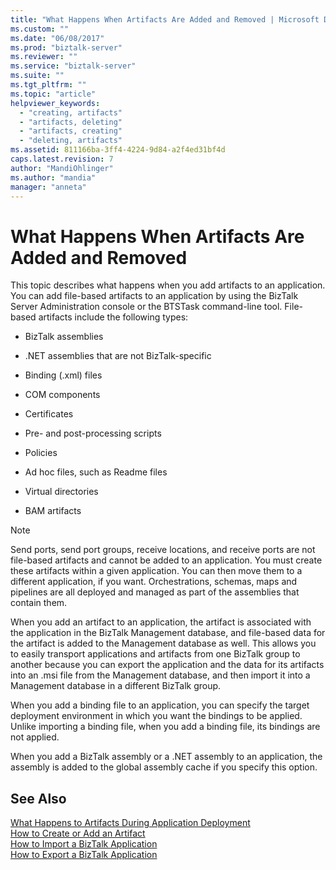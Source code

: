 ```yaml
---
title: "What Happens When Artifacts Are Added and Removed | Microsoft Docs"
ms.custom: ""
ms.date: "06/08/2017"
ms.prod: "biztalk-server"
ms.reviewer: ""
ms.service: "biztalk-server"
ms.suite: ""
ms.tgt_pltfrm: ""
ms.topic: "article"
helpviewer_keywords: 
  - "creating, artifacts"
  - "artifacts, deleting"
  - "artifacts, creating"
  - "deleting, artifacts"
ms.assetid: 811166ba-3ff4-4224-9d84-a2f4ed31bf4d
caps.latest.revision: 7
author: "MandiOhlinger"
ms.author: "mandia"
manager: "anneta"
---
```

# What Happens When Artifacts Are Added and Removed
This topic describes what happens when you add artifacts to an application. You can add file-based artifacts to an application by using the BizTalk Server Administration console or the BTSTask command-line tool. File-based artifacts include the following types:  
  
-   BizTalk assemblies  
  
-   .NET assemblies that are not BizTalk-specific  
  
-   Binding (.xml) files  
  
-   COM components  
  
-   Certificates  
  
-   Pre- and post-processing scripts  
  
-   Policies  
  
-   Ad hoc files, such as Readme files  
  
-   Virtual directories  
  
-   BAM artifacts  
  
> [!NOTE]
>  Send ports, send port groups, receive locations, and receive ports are not file-based artifacts and cannot be added to an application. You must create these artifacts within a given application. You can then move them to a different application, if you want. Orchestrations, schemas, maps and pipelines are all deployed and managed as part of the assemblies that contain them.  
  
 When you add an artifact to an application, the artifact is associated with the application in the BizTalk Management database, and file-based data for the artifact is added to the Management database as well. This allows you to easily transport applications and artifacts from one BizTalk group to another because you can export the application and the data for its artifacts into an .msi file from the Management database, and then import it into a Management database in a different BizTalk group.  
  
 When you add a binding file to an application, you can specify the target deployment environment in which you want the bindings to be applied. Unlike importing a binding file, when you add a binding file, its bindings are not applied.  
  
 When you add a BizTalk assembly or a .NET assembly to an application, the assembly is added to the global assembly cache if you specify this option.  
  
## See Also  
 [What Happens to Artifacts During Application Deployment](../core/what-happens-to-artifacts-during-application-deployment.md)   
 [How to Create or Add an Artifact](../core/how-to-create-or-add-an-artifact.md)   
 [How to Import a BizTalk Application](../core/how-to-import-a-biztalk-application.md)   
 [How to Export a BizTalk Application](../core/how-to-export-a-biztalk-application.md)